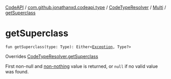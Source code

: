 [CodeAPI](../../../index.md) / [com.github.jonathanxd.codeapi.type](../../index.md) / [CodeTypeResolver](../index.md) / [Multi](index.md) / [getSuperclass](.)

# getSuperclass

`fun getSuperclass(type: Type): Either<`[`Exception`](https://kotlinlang.org/api/latest/jvm/stdlib/kotlin/-exception/index.html)`, Type?>`

Overrides [CodeTypeResolver.getSuperclass](../get-superclass.md)

First non-null and [non-nothing](../../../com.github.jonathanxd.codeapi.common/-code-nothing.md) value is returned, or `null` if no
valid value was found.

